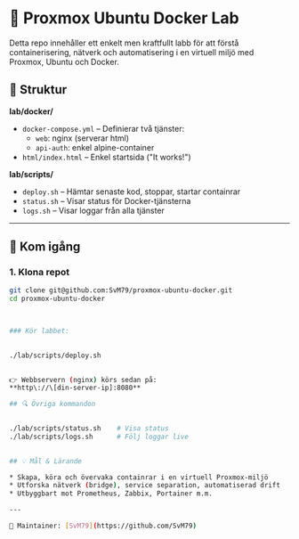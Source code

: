 # 🧪 Proxmox Ubuntu Docker Lab

Detta repo innehåller ett enkelt men kraftfullt labb för att förstå containerisering, nätverk och automatisering i en virtuell miljö med Proxmox, Ubuntu och Docker.



## 📁 Struktur

**lab/docker/**
- `docker-compose.yml` – Definierar två tjänster:
  - `web`: nginx (serverar html)
  - `api-auth`: enkel alpine-container
- `html/index.html` – Enkel startsida ("It works!")

**lab/scripts/**
- `deploy.sh` – Hämtar senaste kod, stoppar, startar containrar
- `status.sh` – Visar status för Docker-tjänsterna
- `logs.sh` – Visar loggar från alla tjänster

---

## 🚀 Kom igång

### 1. Klona repot

```bash
git clone git@github.com:SvM79/proxmox-ubuntu-docker.git
cd proxmox-ubuntu-docker

   

### Kör labbet:

     
./lab/scripts/deploy.sh
   

👉 Webbservern (nginx) körs sedan på:
**http\://\[din-server-ip]:8080**

## 🔍 Övriga kommandon

     
./lab/scripts/status.sh    # Visa status
./lab/scripts/logs.sh      # Följ loggar live
   

## 💡 Mål & Lärande

* Skapa, köra och övervaka containrar i en virtuell Proxmox-miljö
* Utforska nätverk (bridge), service separation, automatiserad drift
* Utbyggbart mot Prometheus, Zabbix, Portainer m.m.

---

👤 Maintainer: [SvM79](https://github.com/SvM79)

   
